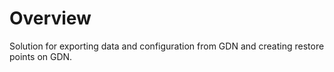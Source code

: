 # Overview

Solution for exporting data and configuration from GDN and creating restore points on GDN.
